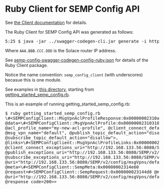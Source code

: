 # Ruby Client for SEMP Config API

See [the Client documentation](./semp-config-client-ruby/README.md) for details.

The Ruby Client for SEMP Config API was generated as follows:
<pre>
5:25 $ java -jar ../swagger-codegen-cli.jar generate -i http://AAA.BBB.CCC.DDD:8080/SEMP/v2/config/spec -l ruby -c semp-config-swagger-codegen-config-ruby.json -o semp-config-client-ruby
</pre>
Where `AAA.BBB.CCC.DDD` is the Solace router IP address.

See [semp-config-swagger-codegen-config-ruby.json](./semp-config-swagger-codegen-config-ruby.json) for details of the Ruby Client package.

Notice the name convention: `semp_config_client` (with underscores) becasue this is one module.

See examples in [this directory](.), starting from [getting_started_semp_config.rb](getting_started_semp_config.rb).

This is an example of running getting_started_semp_config.rb:

<pre>
$ ruby getting_started_semp_config.rb 
\#&lt;SEMPConfigClient::MsgVpnAclProfileResponse:0x00000002310ae0
@data=\#&lt;SEMPConfigClient::MsgVpnAclProfile:0x00000002310310
@acl_profile_name="my-new-acl-profile", @client_connect_default_action="disallow",
@msg_vpn_name="default", @publish_topic_default_action="disallow",
@subscribe_topic_default_action="disallow"&gt;,
@links=\#&lt;SEMPConfigClient::MsgVpnAclProfileLinks:0x00000002316698
@client_connect_exceptions_uri="http://192.168.133.56:8080/SEMP/v2/config/msgVpns/default/aclProfiles/my-new-acl-profile/clientConnectExceptions",
@publish_exceptions_uri="http://192.168.133.56:8080/SEMP/v2/config/msgVpns/default/aclProfiles/my-new-acl-profile/publishExceptions",
@subscribe_exceptions_uri="http://192.168.133.56:8080/SEMP/v2/config/msgVpns/default/aclProfiles/my-new-acl-profile/subscribeExceptions",
@uri="http://192.168.133.56:8080/SEMP/v2/config/msgVpns/default/aclProfiles/my-new-acl-profile"&gt;,
@meta=\#&lt;SEMPConfigClient::SempMeta:0x00000002314e60
@request=#&lt;SEMPConfigClient::SempRequest:0x000000023144d8 @method="POST",
@uri="http://192.168.133.56:8080/SEMP/v2/config/msgVpns/default/aclProfiles"&gt;,
@response_code=200&gt;&gt;
</pre>

